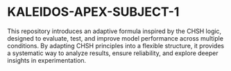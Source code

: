# KALEIDOS-APEX-SUBJECT-1
This repository introduces an adaptive formula inspired by the CHSH logic, designed to evaluate, test, and improve model performance across multiple conditions. By adapting CHSH principles into a flexible structure, it provides a systematic way to analyze results, ensure reliability, and explore deeper insights in experimentation.
